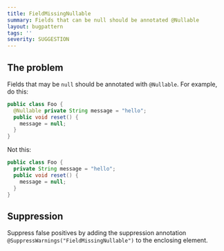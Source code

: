 ```yaml
---
title: FieldMissingNullable
summary: Fields that can be null should be annotated @Nullable
layout: bugpattern
tags: ''
severity: SUGGESTION
---
```


<!--
*** AUTO-GENERATED, DO NOT MODIFY ***
To make changes, edit the @BugPattern annotation or the explanation in docs/bugpattern.
-->


## The problem
Fields that may be `null` should be annotated with `@Nullable`. For example, do
this:

```java
public class Foo {
  @Nullable private String message = "hello";
  public void reset() {
    message = null;
  }
}
```

Not this:

```java
public class Foo {
  private String message = "hello";
  public void reset() {
    message = null;
  }
}
```

## Suppression
Suppress false positives by adding the suppression annotation `@SuppressWarnings("FieldMissingNullable")` to the enclosing element.

